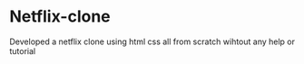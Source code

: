 # Netflix-clone
Developed a netflix clone using html css all from scratch wihtout any help or tutorial
